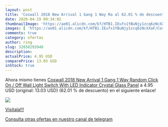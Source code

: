 ```yaml
---
layout: post
title: 'Coswall 2018 New Arrival 1 Gang 1 Way Ra al 62.01 % de descuento'
date: 2020-04-19 09:34:02
thumbnailImage: 'https://ae01.alicdn.com/kf/HTB1.IEufx1YBuNjy1zcq6zNcXXaF/Coswall-2018-New-Arrival-1-Gang-1-Way-Random-Click-On-Off-Wall-Light-Switch-With.jpg_350x350._SL200_.jpg'
images: [ 'https://ae01.alicdn.com/kf/HTB1.IEufx1YBuNjy1zcq6zNcXXaF/Coswall-2018-New-Arrival-1-Gang-1-Way-Random-Click-On-Off-Wall-Light-Switch-With.jpg_350x350._SL200_.jpg' ]
comments: true
category: ofertas
author: ring
slug: 32858293940
description:
actualPrice: 4.95 USD
comparePrice: 13.03 USD
inStock: true
---
```


Ahora mismo tienes [Coswall 2018 New Arrival 1 Gang 1 Way Random Click On / Off Wall Light Switch With LED Indicator Crystal Glass Panel](https://www.amazon.com/dp/32858293940/?tag=redken08-20) a 4.95 USD (original: 13.03 USD) (62.01 %  de descuento) en el siguiente enlace!

[![](https://ae01.alicdn.com/kf/HTB1.IEufx1YBuNjy1zcq6zNcXXaF/Coswall-2018-New-Arrival-1-Gang-1-Way-Random-Click-On-Off-Wall-Light-Switch-With.jpg_350x350._SL200_.jpg)](https://www.amazon.com/dp/32858293940/?tag=redken08-20)

[Visítala!!!](https://www.amazon.com/dp/32858293940/?tag=redken08-20)

[Consulta otras ofertas en nuestro canal de telegram](https://t.me/s/ofertas25)
